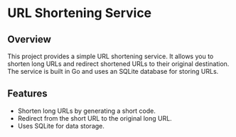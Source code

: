 # URL Shortening Service

## Overview

This project provides a simple URL shortening service. It allows you to shorten long URLs and redirect shortened URLs to their original destination. The service is built in Go and uses an SQLite database for storing URLs.

## Features

- Shorten long URLs by generating a short code.
- Redirect from the short URL to the original long URL.
- Uses SQLite for data storage.








